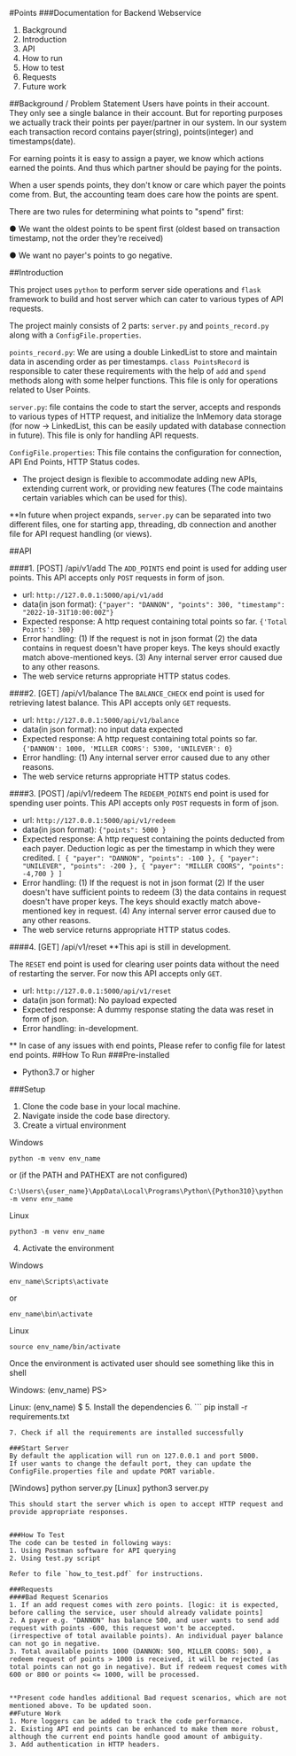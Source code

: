 #Points
###Documentation for Backend Webservice

1. Background
2. Introduction
3. API
4. How to run
5. How to test
6. Requests
7. Future work

##Background / Problem Statement
Users have points in their account. They only see a single balance in their account. But for reporting purposes we actually track their points per payer/partner in our system. In our system each transaction record contains payer(string), points(integer) and timestamps(date).

For earning points it is easy to assign a payer, we know which actions earned the points. And thus which partner should be paying for the points.

When a user spends points, they don't know or care which payer the points come from. But, the accounting team does care how the points are spent.

There are two rules for determining what points to "spend" first:

● We want the oldest points to be spent first (oldest based on transaction timestamp, not the order they’re received)

● We want no payer's points to go negative.

##Introduction

This project uses `python` to perform server side operations and `flask` framework to build and host server which can cater to various types of API requests.

The project mainly consists of 2 parts: `server.py` and `points_record.py` along with a `ConfigFile.properties`.

`points_record.py`: We are using a double LinkedList to store and maintain data in ascending order as per timestamps. `class PointsRecord` is responsible to cater these requirements with the help of `add` and `spend` methods along with some helper functions.
This file is only for operations related to User Points. 

`server.py`: file contains the code to start the server, accepts and responds to various types of HTTP request, and initialize the InMemory data storage (for now -> LinkedList, this can be easily updated with database connection in future). This file is only for handling API requests.

`ConfigFile.properties`: This file contains the configuration for connection, API End Points, HTTP Status codes.

* The project design is flexible to accommodate adding new APIs, extending current work, or providing new features (The code maintains certain variables which can be used for this).

**In future when project expands, `server.py` can be separated into two different files, one for starting app, threading, db connection and another file for API request handling (or views).

##API
 
####1. [POST] /api/v1/add
The `ADD_POINTS` end point is used for adding user points. This API accepts only `POST` requests in form of json.
* url: `http://127.0.0.1:5000/api/v1/add`
* data(in json format): `{"payer": "DANNON", "points": 300, "timestamp": "2022-10-31T10:00:00Z"}`
* Expected response: A http request containing total points so far. `{'Total Points': 300}`
* Error handling: (1) If the request is not in json format (2) the data contains in request doesn't have proper keys. The keys should exactly match above-mentioned keys. (3) Any internal server error caused due to any other reasons.
* The web service returns appropriate HTTP status codes.

####2. [GET] /api/v1/balance
The `BALANCE_CHECK` end point is used for retrieving latest balance. This API accepts only `GET` requests.
* url: `http://127.0.0.1:5000/api/v1/balance`
* data(in json format): no input data expected
* Expected response: A http request containing total points so far. `{'DANNON': 1000, 'MILLER COORS': 5300, 'UNILEVER': 0}`
* Error handling: (1) Any internal server error caused due to any other reasons.
* The web service returns appropriate HTTP status codes.

####3. [POST] /api/v1/redeem
The `REDEEM_POINTS` end point is used for spending user points. This API accepts only `POST` requests in form of json.
* url: `http://127.0.0.1:5000/api/v1/redeem`
* data(in json format): `{"points": 5000 }`
* Expected response: A http request containing the points deducted from each payer. Deduction logic as per the timestamp in which they were credited. `[
{ "payer": "DANNON", "points": -100 },
{ "payer": "UNILEVER", "points": -200 },
{ "payer": "MILLER COORS", "points": -4,700 }
]`
* Error handling: (1) If the request is not in json format (2) If the user doesn't have sufficient points to redeem (3) the data contains in request doesn't have proper keys. The keys should exactly match above-mentioned key in request. (4) Any internal server error caused due to any other reasons.
* The web service returns appropriate HTTP status codes.

####4. [GET] /api/v1/reset
**This api is still in development.

The `RESET` end point is used for clearing user points data without the need of restarting the server. For now this API accepts only `GET`.
* url: `http://127.0.0.1:5000/api/v1/reset`
* data(in json format): No payload expected
* Expected response: A dummy response stating the data was reset in form of json.
* Error handling: in-development.


** In case of any issues with end points, Please refer to config file for latest end points.
##How To Run
###Pre-installed
* Python3.7 or higher

###Setup
1. Clone the code base in your local machine.
2. Navigate inside the code base directory.
3. Create a virtual environment

Windows
```
python -m venv env_name
```
or (if the PATH and PATHEXT are not configured)
```
C:\Users\{user_name}\AppData\Local\Programs\Python\{Python310}\python -m venv env_name
```
Linux
```
python3 -m venv env_name
```

4. Activate the environment

Windows
```
env_name\Scripts\activate
```
or
```
env_name\bin\activate
```

Linux
```
source env_name/bin/activate
```
Once the environment is activated user should see something like this in shell

Windows: (env_name) PS>

Linux: (env_name) $
5. Install the dependencies
6. ```
   pip install -r requirements.txt 
   ```
7. Check if all the requirements are installed successfully

###Start Server
By default the application will run on 127.0.0.1 and port 5000.
If user wants to change the default port, they can update the ConfigFile.properties file and update PORT variable.
```
[Windows] python server.py
[Linux] python3 server.py
```
This should start the server which is open to accept HTTP request and provide appropriate responses.


###How To Test
The code can be tested in following ways: 
1. Using Postman software for API querying
2. Using test.py script

Refer to file `how_to_test.pdf` for instructions.

###Requests
####Bad Request Scenarios
1. If an add request comes with zero points. [logic: it is expected, before calling the service, user should already validate points]
2. A payer e.g. "DANNON" has balance 500, and user wants to send add request with points -600, this request won't be accepted. (irrespective of total available points). An individual payer balance can not go in negative.
3. Total available points 1000 (DANNON: 500, MILLER COORS: 500), a redeem request of points > 1000 is received, it will be rejected (as total points can not go in negative). But if redeem request comes with 600 or 800 or points <= 1000, will be processed.


**Present code handles additional Bad request scenarios, which are not mentioned above. To be updated soon.
##Future Work
1. More loggers can be added to track the code performance.
2. Existing API end points can be enhanced to make them more robust, although the current end points handle good amount of ambiguity.
3. Add authentication in HTTP headers.